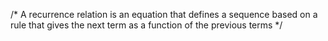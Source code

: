 /*
A recurrence relation is an equation
 that defines a sequence based on a rule
  that gives the next term
   as a function of the previous terms
*/